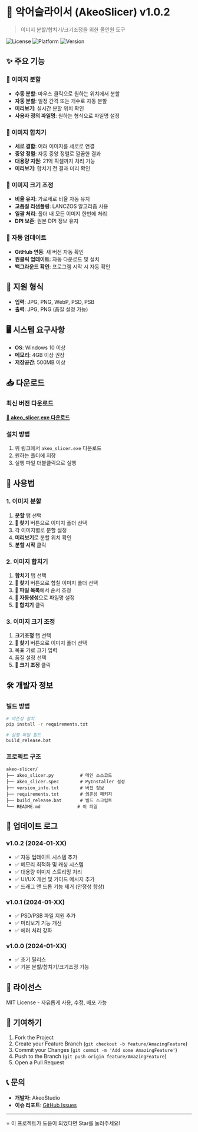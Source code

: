 # 🐊 악어슬라이서 (AkeoSlicer) v1.0.2

> 이미지 분할/합치기/크기조정을 위한 올인원 도구

![License](https://img.shields.io/badge/license-MIT-blue.svg)
![Platform](https://img.shields.io/badge/platform-Windows-lightgrey.svg)
![Version](https://img.shields.io/badge/version-1.0.2-green.svg)

## ✨ 주요 기능

### 🔪 이미지 분할
- **수동 분할**: 마우스 클릭으로 원하는 위치에서 분할
- **자동 분할**: 일정 간격 또는 개수로 자동 분할
- **미리보기**: 실시간 분할 위치 확인
- **사용자 정의 파일명**: 원하는 형식으로 파일명 설정

### 🔄 이미지 합치기
- **세로 결합**: 여러 이미지를 세로로 연결
- **중앙 정렬**: 자동 중앙 정렬로 깔끔한 결과
- **대용량 지원**: 21억 픽셀까지 처리 가능
- **미리보기**: 합치기 전 결과 미리 확인

### 📏 이미지 크기 조정
- **비율 유지**: 가로세로 비율 자동 유지
- **고품질 리샘플링**: LANCZOS 알고리즘 사용
- **일괄 처리**: 폴더 내 모든 이미지 한번에 처리
- **DPI 보존**: 원본 DPI 정보 유지

### 🚀 자동 업데이트
- **GitHub 연동**: 새 버전 자동 확인
- **원클릭 업데이트**: 자동 다운로드 및 설치
- **백그라운드 확인**: 프로그램 시작 시 자동 확인

## 📁 지원 형식

- **입력**: JPG, PNG, WebP, PSD, PSB
- **출력**: JPG, PNG (품질 설정 가능)

## 🖥️ 시스템 요구사항

- **OS**: Windows 10 이상
- **메모리**: 4GB 이상 권장
- **저장공간**: 500MB 이상

## 📥 다운로드

### 최신 버전 다운로드
[**🔽 akeo_slicer.exe 다운로드**](https://github.com/YOUR_USERNAME/akeo-slicer/releases/latest)

### 설치 방법
1. 위 링크에서 `akeo_slicer.exe` 다운로드
2. 원하는 폴더에 저장
3. 실행 파일 더블클릭으로 실행

## 🚀 사용법

### 1. 이미지 분할
1. **분할** 탭 선택
2. **📂 찾기** 버튼으로 이미지 폴더 선택
3. 각 이미지별로 분할 설정
4. **미리보기**로 분할 위치 확인
5. **분할 시작** 클릭

### 2. 이미지 합치기
1. **합치기** 탭 선택
2. **📂 찾기** 버튼으로 합칠 이미지 폴더 선택
3. **📄 파일 목록**에서 순서 조정
4. **🎯 자동생성**으로 파일명 설정
5. **🔄 합치기** 클릭

### 3. 이미지 크기 조정
1. **크기조정** 탭 선택
2. **📂 찾기** 버튼으로 이미지 폴더 선택
3. 목표 가로 크기 입력
4. 품질 설정 선택
5. **📏 크기 조정** 클릭

## 🛠️ 개발자 정보

### 빌드 방법
```bash
# 의존성 설치
pip install -r requirements.txt

# 실행 파일 빌드
build_release.bat
```

### 프로젝트 구조
```
akeo-slicer/
├── akeo_slicer.py          # 메인 소스코드
├── akeo_slicer.spec        # PyInstaller 설정
├── version_info.txt        # 버전 정보
├── requirements.txt        # 의존성 패키지
├── build_release.bat       # 빌드 스크립트
└── README.md              # 이 파일
```

## 📝 업데이트 로그

### v1.0.2 (2024-01-XX)
- ✅ 자동 업데이트 시스템 추가
- ✅ 메모리 최적화 및 캐싱 시스템
- ✅ 대용량 이미지 스트리밍 처리
- ✅ UI/UX 개선 및 가이드 메시지 추가
- ✅ 드래그 앤 드롭 기능 제거 (안정성 향상)

### v1.0.1 (2024-01-XX)
- ✅ PSD/PSB 파일 지원 추가
- ✅ 미리보기 기능 개선
- ✅ 에러 처리 강화

### v1.0.0 (2024-01-XX)
- ✅ 초기 릴리스
- ✅ 기본 분할/합치기/크기조정 기능

## 📄 라이선스

MIT License - 자유롭게 사용, 수정, 배포 가능

## 🤝 기여하기

1. Fork the Project
2. Create your Feature Branch (`git checkout -b feature/AmazingFeature`)
3. Commit your Changes (`git commit -m 'Add some AmazingFeature'`)
4. Push to the Branch (`git push origin feature/AmazingFeature`)
5. Open a Pull Request

## 📞 문의

- **개발자**: AkeoStudio
- **이슈 리포트**: [GitHub Issues](https://github.com/YOUR_USERNAME/akeo-slicer/issues)

---

⭐ 이 프로젝트가 도움이 되었다면 Star를 눌러주세요! 